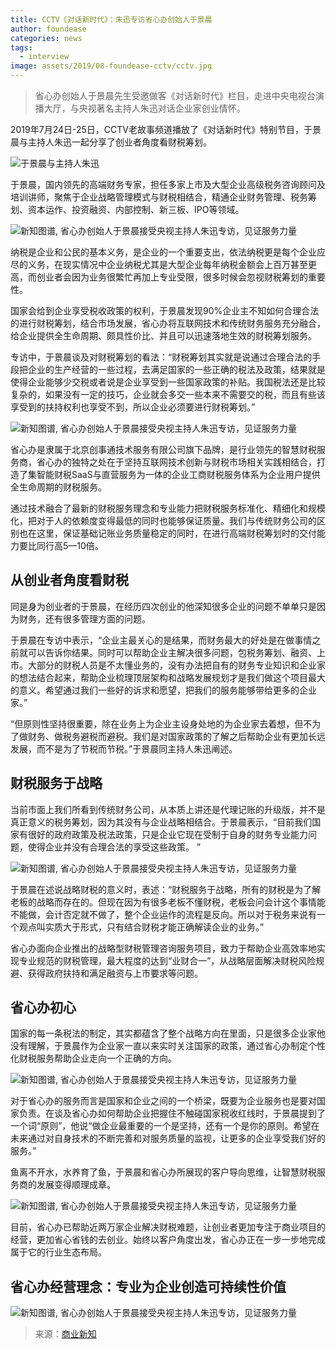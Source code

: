```yaml
---
title: CCTV《对话新时代》：朱迅专访省心办创始人于景晨
author: foundease
categories: news
tags:
  - interview
image: assets/2019/08-foundease-cctv/cctv.jpg
---
```


> 省心办创始人于景晨先生受邀做客《对话新时代》栏目，走进中央电视台演播大厅，与央视著名主持人朱迅对话企业家创业情怀。

2019年7月24日-25日，CCTV老故事频道播放了《对话新时代》特别节目，于景晨与主持人朱迅一起分享了创业者角度看财税筹划。

![于景晨与主持人朱迅](/assets/2019/08-foundease-cctv/two.jpg)

于景晨，国内领先的高端财务专家，担任多家上市及大型企业高级税务咨询顾问及培训讲师，聚焦于企业战略管理模式与财税相结合，精通企业财务管理、税务筹划、资本运作、投资融资、内部控制、新三板、IPO等领域。

![新知图谱, 省心办创始人于景晨接受央视主持人朱迅专访，见证服务力量](/assets/2019/08-foundease-cctv/bio.jpg)

纳税是企业和公民的基本义务，是企业的一个重要支出，依法纳税更是每个企业应尽的义务，在现实情况中企业纳税尤其是大型企业每年纳税金额会上百万甚至更高，而创业者会因为业务很繁忙再加上专业受限，很多时候会忽视财税筹划的重要性。

国家会给到企业享受税收政策的权利，于景晨发现90%企业主不知如何合理合法的进行财税筹划，结合市场发展，省心办将互联网技术和传统财务服务充分融合，给企业提供全生命周期、颇具性价比、并且可以迅速落地生效的财税筹划服务。

专访中，于景晨谈及对财税筹划的看法：“财税筹划其实就是说通过合理合法的手段把企业的生产经营的一些过程，去满足国家的一些正确的税法及政策，结果就是使得企业能够少交税或者说是企业享受到一些国家政策的补贴。我国税法还是比较复杂的，如果没有一定的技巧，企业就会多交一些本来不需要交的税，而且有些该享受到的扶持权利也享受不到，所以企业必须要进行财税筹划。”

![新知图谱, 省心办创始人于景晨接受央视主持人朱迅专访，见证服务力量](/assets/2019/08-foundease-cctv/opnions.jpg)

省心办是隶属于北京创事通技术服务有限公司旗下品牌，是行业领先的智慧财税服务商，省心办的独特之处在于坚持互联网技术创新与财税市场相关实践相结合，打造了集智能财税SaaS与直营服务为一体的企业工商财税服务体系为企业用户提供全生命周期的财税服务。

通过技术融合了最新的财税服务理念和专业能力把财税服务标准化、精细化和规模化，把对于人的依赖度变得最低的同时也能够保证质量。我们与传统财务公司的区别也在这里，保证基础记账业务质量稳定的同时，在进行高端财税筹划时的交付能力要比同行高5—10倍。

## 从创业者角度看财税

同是身为创业者的于景晨，在经历四次创业的他深知很多企业的问题不单单只是因为财务，还有很多管理方面的问题。

于景晨在专访中表示，“企业主最关心的是结果，而财务最大的好处是在做事情之前就可以告诉你结果。同时可以帮助企业主解决很多问题，包税务筹划、融资、上市。大部分的财税人员是不太懂业务的，没有办法把自有的财务专业知识和企业家的想法结合起来，帮助企业梳理顶层架构和战略发展规划才是我们做这个项目最大的意义。希望通过我们一些好的诉求和愿望，把我们的服务能够带给更多的企业家。”

“但原则性坚持很重要，除在业务上为企业主设身处地的为企业家去着想，但不为了做财务、做税务避税而避税。我们是对国家政策的了解之后帮助企业有更加长远发展，而不是为了节税而节税。”于景晨同主持人朱迅阐述。

## 财税服务于战略

当前市面上我们所看到传统财务公司，从本质上讲还是代理记账的升级版，并不是真正意义的税务筹划，因为其没有与企业战略相结合。于景晨表示，“目前我们国家有很好的政府政策及税法政策，只是企业它现在受制于自身的财务专业能力问题，使得企业并没有合理合法的享受这些政策。 ”

![新知图谱, 省心办创始人于景晨接受央视主持人朱迅专访，见证服务力量](/assets/2019/08-foundease-cctv/caiwu.gif)

于景晨在述说战略财税的意义时，表述：“财税服务于战略，所有的财税是为了解老板的战略而存在的。但现在因为有很多老板不懂财税，老板会问会计这个事情能不能做，会计否定就不做了，整个企业运作的流程是反向。所以对于税务来说有一个观点叫实质大于形式，只有结合财税才能正确解读企业的业务。”

省心办面向企业推出的战略型财税管理咨询服务项目，致力于帮助企业高效率地实现专业规范的财税管理，最大程度的达到“业财合一”，从战略层面解决财税风险规避、获得政府扶持和满足融资与上市要求等问题。

## 省心办初心

国家的每一条税法的制定，其实都蕴含了整个战略方向在里面，只是很多企业家他没有理解，于景晨作为企业家一直以来实时关注国家的政策，通过省心办制定个性化财税服务帮助企业走向一个正确的方向。

![新知图谱, 省心办创始人于景晨接受央视主持人朱迅专访，见证服务力量](/assets/2019/08-foundease-cctv/heart.gif)

对于省心办的服务而言是国家和企业之间的一个桥梁，既要为企业服务也是要对国家负责。在谈及省心办如何帮助企业把握住不触碰国家税收红线时，于景晨提到了一个词“原则”，他说“做企业最重要的一个是坚持，还有一个是你的原则。希望在未来通过对自身技术的不断完善和对服务质量的监视，让更多的企业享受我们好的服务。”

鱼离不开水，水养育了鱼，于景晨和省心办所展现的客户导向思维，让智慧财税服务商的发展变得顺理成章。

![新知图谱, 省心办创始人于景晨接受央视主持人朱迅专访，见证服务力量](/assets/2019/08-foundease-cctv/value.jpg)

目前，省心办已帮助近两万家企业解决财税难题，让创业者更加专注于商业项目的经营，更加省心省钱的去创业。始终以客户角度出发，省心办正在一步一步地完成属于它的行业生态布局。

## 省心办经营理念：专业为企业创造可持续性价值

![新知图谱, 省心办创始人于景晨接受央视主持人朱迅专访，见证服务力量](/assets/2019/08-foundease-cctv/yujingchen.jpg)

> 来源：[商业新知](https://www.shangyexinzhi.com/article/191286.html)
